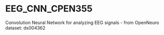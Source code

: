 # EEG_CNN_CPEN355
Convolution Neural Network for analyzing EEG signals - from OpenNeuro dataset: ds004362
